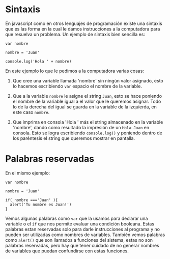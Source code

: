 # Sintaxis

En javascript como en otros lenguajes de programación existe una sintaxis que es las forma en la cual le damos instrucciones a la computadora para que resuelva un problema.
Un ejemplo de sintaxis bien sencilla es:

```
var nombre

nombre = 'Juan'

console.log('Hola ' + nombre)
```


En este ejemplo lo que le pedimos a la computadora varias cosas:

1. Que cree una variable llamada 'nombre' sin ningún valor asignado, esto lo hacemos escribiendo `var` espacio el nombre de la variable.

2. Que a la variable `nombre` le asigne el string `Juan`, esto se hace poniendo el nombre de la variable igual a el valor que le queremos asignar. Todo lo de la derecha del igual se guarda en la variable de la izquierda, en este caso `nombre`.

3. Que imprima en consola 'Hola ' más el string almacenado en la variable 'nombre', dando como resultado la impresión de un `Hola Juan` en consola. Esto se logra escribiendo `console.log()` y poniendo dentro de los paréntesis el string que queremos mostrar en pantalla.

# Palabras reservadas

En el mismo ejemplo:

```
var nombre

nombre = 'Juan'

if( nombre ==='Juan' ){
  alert('Tu nombre es Juan!')
}

```

Vemos algunas palabras como `var` que la usamos para declarar una variable o el `if` que nos permite evaluar una condición booleana. Estas palabras estan reservadas solo para darle instrucciones al programa y no pueden ser utilizadas como nombres de variables. También vemos palabras como `alert()` que son llamados a funciones del sistema, estas no son palabras reservadas, pero hay que tener cuidado de no generar nombres de variables que puedan confundirse con estas funciones.